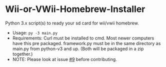 # Wii-or-VWii-Homebrew-Installer
Python 3.x script(s) to ready your sd card for wii/vwii homebrew.
* Usage:
`py -3 main.py`
* Requirements:
Curl must be installed to cmd. Most newer computers have this pre packaged.
framework.py must be in the same directory as main.py from python-v3 and up. (Both will be packaged in a zip together.)
* NOTE:
Please look at issue [#9](https://github.com/Mattamech/Wii-or-VWii-Homebrew-Installer/issues/9) before contributing.